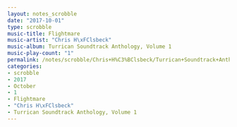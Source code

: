 ```yaml
---
layout: notes_scrobble
date: "2017-10-01"
type: scrobble
music-title: Flightmare
music-artist: "Chris H\xFClsbeck"
music-album: Turrican Soundtrack Anthology, Volume 1
music-play-count: "1"
permalink: /notes/scrobble/Chris+H%C3%BClsbeck/Turrican+Soundtrack+Anthology%2C+Volume+1/a16674f7b9b640bbf4aec65438d96b214e96d58e.html
categories:
- scrobble
- 2017
- October
- 1
- Flightmare
- "Chris H\xFClsbeck"
- Turrican Soundtrack Anthology, Volume 1
---
```

